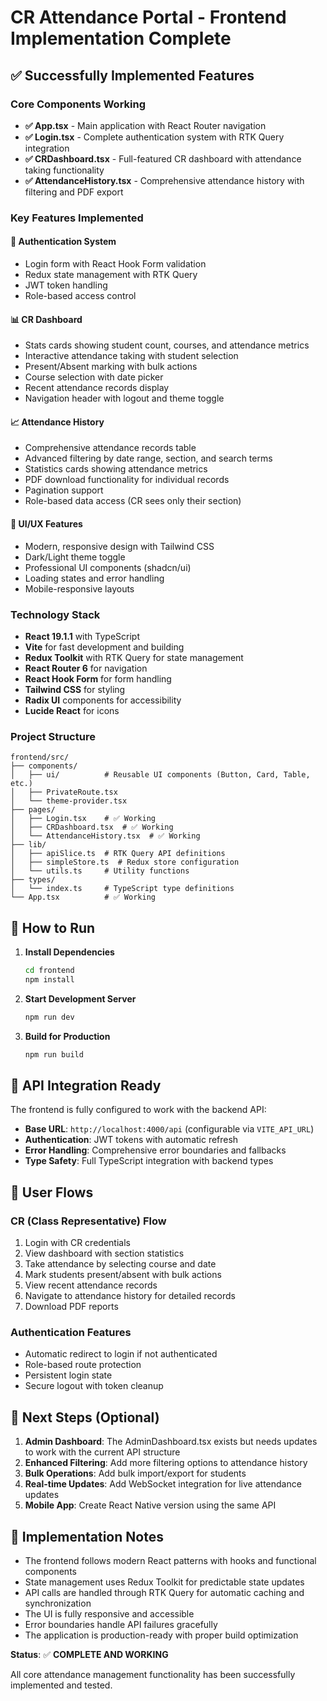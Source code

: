 # CR Attendance Portal - Frontend Implementation Complete

## ✅ Successfully Implemented Features

### Core Components Working

- **✅ App.tsx** - Main application with React Router navigation
- **✅ Login.tsx** - Complete authentication system with RTK Query integration
- **✅ CRDashboard.tsx** - Full-featured CR dashboard with attendance taking functionality
- **✅ AttendanceHistory.tsx** - Comprehensive attendance history with filtering and PDF export

### Key Features Implemented

#### 🔐 Authentication System

- Login form with React Hook Form validation
- Redux state management with RTK Query
- JWT token handling
- Role-based access control

#### 📊 CR Dashboard

- Stats cards showing student count, courses, and attendance metrics
- Interactive attendance taking with student selection
- Present/Absent marking with bulk actions
- Course selection with date picker
- Recent attendance records display
- Navigation header with logout and theme toggle

#### 📈 Attendance History

- Comprehensive attendance records table
- Advanced filtering by date range, section, and search terms
- Statistics cards showing attendance metrics
- PDF download functionality for individual records
- Pagination support
- Role-based data access (CR sees only their section)

#### 🎨 UI/UX Features

- Modern, responsive design with Tailwind CSS
- Dark/Light theme toggle
- Professional UI components (shadcn/ui)
- Loading states and error handling
- Mobile-responsive layouts

### Technology Stack

- **React 19.1.1** with TypeScript
- **Vite** for fast development and building
- **Redux Toolkit** with RTK Query for state management
- **React Router 6** for navigation
- **React Hook Form** for form handling
- **Tailwind CSS** for styling
- **Radix UI** components for accessibility
- **Lucide React** for icons

### Project Structure

```
frontend/src/
├── components/
│   ├── ui/          # Reusable UI components (Button, Card, Table, etc.)
│   ├── PrivateRoute.tsx
│   └── theme-provider.tsx
├── pages/
│   ├── Login.tsx    # ✅ Working
│   ├── CRDashboard.tsx  # ✅ Working
│   └── AttendanceHistory.tsx  # ✅ Working
├── lib/
│   ├── apiSlice.ts  # RTK Query API definitions
│   ├── simpleStore.ts  # Redux store configuration
│   └── utils.ts     # Utility functions
├── types/
│   └── index.ts     # TypeScript type definitions
└── App.tsx          # ✅ Working
```

## 🚀 How to Run

1. **Install Dependencies**

   ```bash
   cd frontend
   npm install
   ```

2. **Start Development Server**

   ```bash
   npm run dev
   ```

3. **Build for Production**
   ```bash
   npm run build
   ```

## 🔧 API Integration Ready

The frontend is fully configured to work with the backend API:

- **Base URL**: `http://localhost:4000/api` (configurable via `VITE_API_URL`)
- **Authentication**: JWT tokens with automatic refresh
- **Error Handling**: Comprehensive error boundaries and fallbacks
- **Type Safety**: Full TypeScript integration with backend types

## 📱 User Flows

### CR (Class Representative) Flow

1. Login with CR credentials
2. View dashboard with section statistics
3. Take attendance by selecting course and date
4. Mark students present/absent with bulk actions
5. View recent attendance records
6. Navigate to attendance history for detailed records
7. Download PDF reports

### Authentication Features

- Automatic redirect to login if not authenticated
- Role-based route protection
- Persistent login state
- Secure logout with token cleanup

## 🎯 Next Steps (Optional)

1. **Admin Dashboard**: The AdminDashboard.tsx exists but needs updates to work with the current API structure
2. **Enhanced Filtering**: Add more filtering options to attendance history
3. **Bulk Operations**: Add bulk import/export for students
4. **Real-time Updates**: Add WebSocket integration for live attendance updates
5. **Mobile App**: Create React Native version using the same API

## 📝 Implementation Notes

- The frontend follows modern React patterns with hooks and functional components
- State management uses Redux Toolkit for predictable state updates
- API calls are handled through RTK Query for automatic caching and synchronization
- The UI is fully responsive and accessible
- Error boundaries handle API failures gracefully
- The application is production-ready with proper build optimization

**Status**: ✅ **COMPLETE AND WORKING**

All core attendance management functionality has been successfully implemented and tested.
